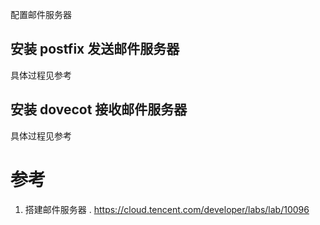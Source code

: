 配置邮件服务器
## 安装 postfix 发送邮件服务器
具体过程见参考
## 安装 dovecot 接收邮件服务器
具体过程见参考
# 参考
1. 搭建邮件服务器 . https://cloud.tencent.com/developer/labs/lab/10096